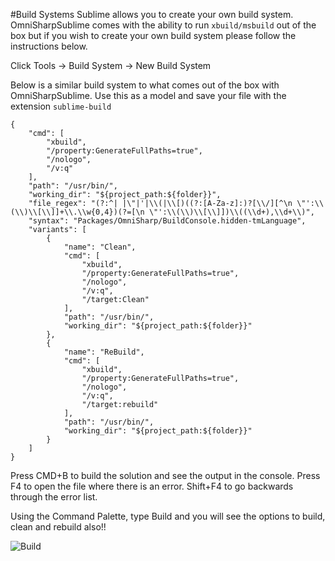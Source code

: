 #Build Systems
Sublime allows you to create your own build system.  OmniSharpSublime comes with the ability to run `xbuild/msbuild` out of the box but if you wish to create your own build system please follow the instructions below.

Click Tools -> Build System -> New Build System

Below is a similar build system to what comes out of the box with OmniSharpSublime. Use this as a model and save your file with the extension `sublime-build`

```
{
    "cmd": [
        "xbuild",
        "/property:GenerateFullPaths=true",
        "/nologo",
        "/v:q"
    ],
    "path": "/usr/bin/",
    "working_dir": "${project_path:${folder}}",
    "file_regex": "(?:^| |\"|'|\\(|\\[)((?:[A-Za-z]:)?[\\/][^\n \"':\\(\\)\\[\\]]+\\.\\w{0,4})(?=[\n \"':\\(\\)\\[\\]])\\((\\d+),\\d+\\)",
    "syntax": "Packages/OmniSharp/BuildConsole.hidden-tmLanguage",
    "variants": [
        {
            "name": "Clean",
            "cmd": [
                "xbuild",
                "/property:GenerateFullPaths=true",
                "/nologo",
                "/v:q",
                "/target:Clean"
            ],
            "path": "/usr/bin/",
            "working_dir": "${project_path:${folder}}"
        },
        {
            "name": "ReBuild",
            "cmd": [
                "xbuild",
                "/property:GenerateFullPaths=true",
                "/nologo",
                "/v:q",
                "/target:rebuild"
            ],
            "path": "/usr/bin/",
            "working_dir": "${project_path:${folder}}"
        }
    ]
}
```


Press CMD+B to build the solution and see the output in the console. Press F4 to open the file where there is an error. Shift+F4 to go backwards through the error list.

Using the Command Palette, type Build and you will see the options to build, clean and rebuild also!!

![Build](http://i.imgur.com/j4y5qCv.png)
